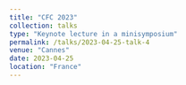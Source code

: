 ```yaml
---
title: "CFC 2023"
collection: talks
type: "Keynote lecture in a minisymposium"
permalink: /talks/2023-04-25-talk-4
venue: "Cannes"
date: 2023-04-25
location: "France"
---
```

